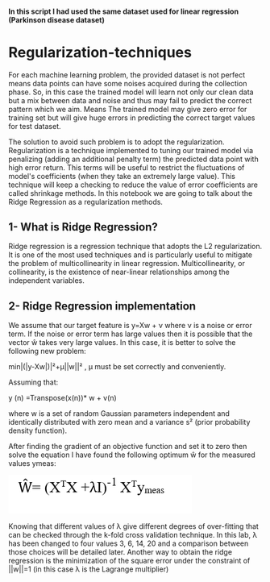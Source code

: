 #### In this script I had used the same dataset used for linear regression (Parkinson disease dataset)
# Regularization-techniques
For each machine learning problem, the provided dataset is not perfect means data points can have some noises acquired during the collection phase. So, in this case the trained model will learn not only our clean data but a mix between data and noise and thus may fail to predict the correct pattern which we aim. Means The trained model may give zero error for training set but will give huge errors in predicting the correct target values for test dataset.

The solution to avoid such problem is to adopt the regularization. Regularization is a technique implemented to tuning our trained model via penalizing (adding an additional penalty term) the predicted data point with high error return. This terms will be useful to restrict the fluctuations of  model's coefficients (when they take an extremely large value). This technique will keep a checking to reduce the value of error coefficients are called shrinkage methods. In this notebook we are going to talk about the Ridge Regression as a regularization methods. 

## 1- What is Ridge Regression?
Ridge regression is a regression technique that adopts the L2 regularization. It is one of the most used techniques and is particularly useful to mitigate the problem of multicollinearity in linear regression. Multicollinearity, or collinearity, is the existence of near-linear relationships among the independent variables. 

## 2- Ridge Regression implementation
We assume that our target feature is y=Xw + ν where ν is a noise or error term.
If the noise or error term has large values then it is possible that the vector ŵ takes very large values. In this case, it is better to solve the following new problem:

min|(|y-Xw|)|²+μ||w||² , μ must be set correctly and conveniently.

Assuming that: 

y (n) =Transpose(x(n))* w + v(n) 

where w is a set of random Gaussian parameters independent and identically distributed with zero mean  and a variance s² (prior probability density function).

After finding the gradient of an objective function and set it to zero then solve the equation I have found the following optimum ŵ for the measured values ymeas:

![alt text](https://github.com/BaddyMAK/Regularization-techniques/blob/main/images/Ridge.PNG)


Knowing that different values of λ give different degrees of over-fitting that can be checked through the k-fold cross validation technique. In this lab, λ has been changed to four values 3, 6, 14, 20 and a comparison between those choices will be detailed later. 
Another way to obtain the ridge regression is the minimization of the square error under the constraint of ||w||=1 (in this case λ is the Lagrange multiplier)

